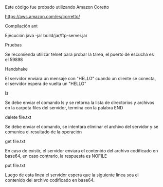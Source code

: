 Este código fue probado utilizando Amazon Coretto

https://aws.amazon.com/es/corretto/

Compilación
ant

Ejecución
java -jar build/jar/ftp-server.jar

Pruebas

Se recomienda utilizar telnet para probar la tarea, el puerto de escucha es el 59898

Handshake

El servidor enviara un mensaje con "HELLO" cuando un cliente se conecta, el servidor espera de vuelta un "HELLO"

ls

Se debe enviar el comando ls y se retorna la lista de directorios y archivos en la carpeta files del servidor, termina con la palabra END

delete file.txt

Se debe enviar el comando, se intentara eliminar el archivo del servidor y se comunica el resultado de la operación

get file.txt

En caso de existir, el servidor enviara el contenido del archivo codificado en base64, en caso contrario, la respuesta es NOFILE

put file.txt

Luego de esta linea el servidor espera que la siguiente linea sea el contenido del archivo codificado en base64.
